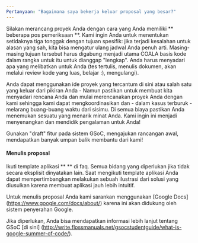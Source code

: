```yaml
---
Pertanyaan: "Bagaimana saya bekerja keluar proposal yang besar?"
---
```

Silakan merancang proyek Anda dengan cara yang Anda memiliki ** beberapa
pos pemeriksaan **. Kami ingin Anda untuk menentukan setidaknya tiga tonggak dengan
tujuan spesifik: jika terjadi kesalahan untuk alasan yang sah, kita bisa mengatur ulang
jadwal Anda penuh arti. Masing-masing tujuan tersebut harus digabung menjadi utama
COALA basis kode dalam rangka untuk itu untuk dianggap "lengkap". Anda harus
menyadari apa yang melibatkan untuk Anda (tes tertulis, menulis dokumen, akan
melalui review kode yang luas, belajar :), mengulangi).

Anda dapat menggunakan ide proyek yang tercantum di sini atau salah satu yang keluar dari pikiran Anda -
Namun pastikan untuk membuat kita menyadari rencana Anda dan mulai merencanakan proyek Anda
dengan kami sehingga kami dapat mengkoordinasikan dan - dalam kasus terburuk - melarang buang-buang waktu
dari sisimu. Di semua biaya pastikan Anda menemukan sesuatu yang menarik minat Anda.
Kami ingin ini menjadi menyenangkan dan mendidik pengalaman untuk Anda!

Gunakan "draft" fitur pada sistem GSoC, mengajukan rancangan awal, mendapatkan
banyak umpan balik membantu dari kami!


#### Menulis proposal

Ikuti template aplikasi ** ** di faq. Semua bidang yang diperlukan jika tidak secara eksplisit dinyatakan lain. Saat mengikuti template aplikasi Anda dapat mempertimbangkan melakukan sebuah ilustrasi dari solusi yang diusulkan karena membuat aplikasi jauh lebih intuitif.

Untuk menulis proposal Anda kami sarankan menggunakan [Google Docs] (https://www.google.com/docs/about/) karena ini akan didukung oleh sistem penyerahan Google.

Jika diperlukan, Anda bisa mendapatkan informasi lebih lanjut tentang GSoC [di sini] (http://write.flossmanuals.net/gsocstudentguide/what-is-google-summer-of-code/).
